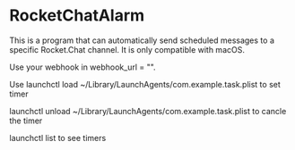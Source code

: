 # RocketChatAlarm
This is a program that can automatically send scheduled messages to a specific Rocket.Chat channel. It is only compatible with macOS.

Use your webhook in webhook_url = "".

Use
  launchctl load ~/Library/LaunchAgents/com.example.task.plist
to set timer

  launchctl unload ~/Library/LaunchAgents/com.example.task.plist
to cancle the timer

  launchctl list
to see timers
